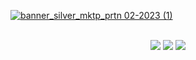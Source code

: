 [![banner_silver_mktp_prtn 02-2023 (1)](https://user-images.githubusercontent.com/16775850/235613796-f8067a1b-c835-4606-87a4-d1fc37d7c5b6.png)](https://marketplace.atlassian.com/apps/1219033/assertthat-bdd-cucumber-for-jira?hosting=cloud&tab=overview&utm_source=github&utm_medium=profile&utm_campaign=github_links)
<br>
<br>
<p align="center">
  <a href="https://www.youtube.com/watch?v=THcUBB_j-Q4&utm_source=github&utm_medium=profile_demo&utm_campaign=github_links"><img src="https://github.com/assertthat/.github/assets/16775850/c7763900-fa2c-4854-82ec-0313843aa910"></a>
  <a href="https://marketplace.atlassian.com/apps/1219033/assertthat-bdd-cucumber-for-jira?hosting=cloud&tab=overview&utm_source=github&utm_medium=profile_try_btn&utm_campaign=github_links"><img  src="https://github.com/assertthat/.github/assets/16775850/0b237b19-ca52-450c-812f-8e4f490fdce7"></a>
 <a href="https://marketplace.atlassian.com/vendors/1215636/assertthat"> <img  src="https://github.com/assertthat/.github/assets/16775850/d8916a5b-2c12-4ae1-8c93-fedec0f89172"></a>
</p>

